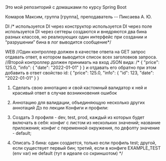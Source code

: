 Это мой репозиторий с домашками по курсу Spring Boot 

Комаров Максим, группа [группа], преподаватель -- Пиксаева А. Ю.

DI
/*	используется DI через конструктор
используется DI через поле
используется DI через сеттеры
создаются и внедряются два бина разных классов, но реализующих один интерфейс
при создании и “разрушении” бина в лог выводится сообщение*/

WEB
//Один контроллер должен в качестве ответа на GET запрос отдавать ответ, в котором выводится список всех заголовков запроса.
//Второй контроллер должен принимать на вход JSON вида:
/*
{
"price": 125.0,
"info": {
"date": "2022-01-01"
}
}
и отдавать его обратно при этом добавить в ответ свойство id:
{
"price": 125.0,
"info": {
"id": 123,
"date": "2022-01-01"
}
}


1) Сделать свою аннотацию и свой кастомный валидатор к ней и красивый ответ в случае возникновения ошибок
2) Аннотацию для валидации, объединяющую несколько других аннотаций
   Дз по лекции Конфиги и профили:

1) Создать 3 профиля - dev, test, prod, каждый из которых будет включать в себя:
   конфиг с листом из нескольких значений;
   название приложения;
   конфиг с переменной окружения, по дефолту значение - default;

2) Описать  3 бина:
   один создается, только если профиль test;
   другой, если существует первый бин;
   третий, если в конфиге EXAMPLE_TEST (env var) не default (тут в идеале со скриншотом)
*/